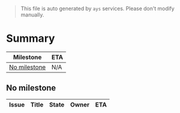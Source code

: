 > This file is auto generated by `ays` services. Please don't modify manually.

# Summary
|Milestone|ETA|
|---------|---|
|[No milestone](#no-milestone)|N/A|




## No milestone
|Issue|Title|State|Owner|ETA|
|-----|-----|-----|-----|---|
